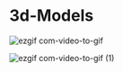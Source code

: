 # 3d-Models

![ezgif com-video-to-gif](https://user-images.githubusercontent.com/50319868/83965299-aa9e4200-a880-11ea-8c17-52e908a74396.gif)

![ezgif com-video-to-gif (1)](https://user-images.githubusercontent.com/50319868/83965314-d4efff80-a880-11ea-9da4-381801e9999a.gif)

